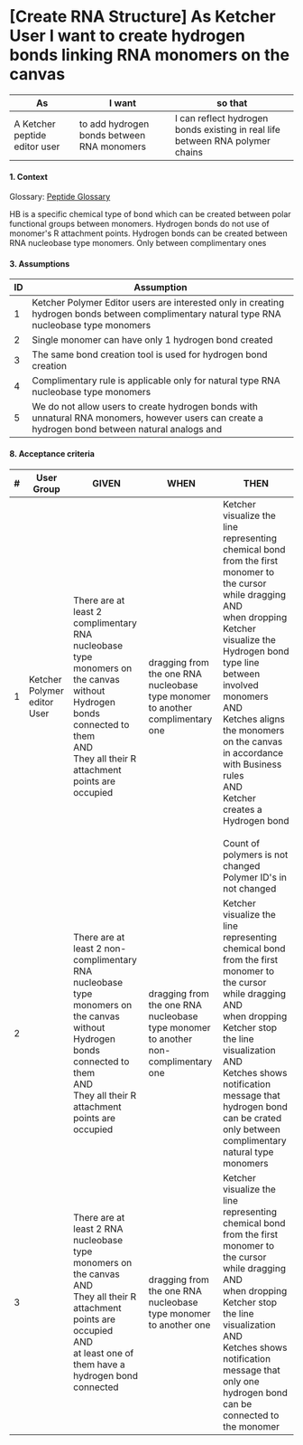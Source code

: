 # [Create RNA Structure] As Ketcher User I want to create hydrogen bonds linking RNA monomers on the canvas

| As                            | I want                                     | so that                                                      |
| ----------------------------- | ------------------------------------------ | ------------------------------------------------------------ |
| A Ketcher peptide editor user | to add hydrogen bonds between RNA monomers | I can reflect hydrogen bonds existing in real life between RNA polymer chains |



#### 1. Context

Glossary: [Peptide Glossary](https://github.com/epam/ketcher/wiki/Polymer-Glossary) 

HB is a specific chemical type of bond which can be created between polar functional groups between monomers. Hydrogen bonds do not use of monomer's R attachment points. Hydrogen bonds can be created between RNA nucleobase type monomers. Only between complimentary ones

#### 3. Assumptions

| ID   | Assumption                                                   |
| ---- | ------------------------------------------------------------ |
| 1    | Ketcher Polymer Editor users are interested only in creating hydrogen bonds between complimentary natural type RNA nucleobase type monomers |
| 2    | Single monomer can have only 1 hydrogen bond created         |
| 3    | The same bond creation tool is used for hydrogen bond creation |
| 4    | Complimentary rule is applicable only for natural type RNA nucleobase type monomers |
| 5    | We do not allow users to create hydrogen bonds with unnatural RNA monomers, however users can create a hydrogen bond between natural analogs and |

   

#### 8. Acceptance criteria



| #    | User Group                  | GIVEN                                                        | WHEN                                                         | THEN                                                         |
| ---- | --------------------------- | ------------------------------------------------------------ | ------------------------------------------------------------ | ------------------------------------------------------------ |
| 1    | Ketcher Polymer editor User | There are at least 2 complimentary RNA nucleobase type monomers on the canvas without Hydrogen bonds connected to them<br /> AND<br />They all their R attachment points are occupied | dragging from the one RNA nucleobase type monomer to another complimentary one | Ketcher visualize the line representing chemical bond from the first monomer to the cursor while dragging<br />AND<br />when dropping Ketcher visualize the Hydrogen bond type line between involved monomers<br />AND<br />Ketches aligns the monomers on the canvas in accordance with Business rules<br />AND<br />Ketcher creates a Hydrogen bond<br /><br />Count of polymers is not changed<br />Polymer ID's in not changed |
| 2    |                             | There are at least 2 non-complimentary RNA nucleobase type monomers on the canvas without Hydrogen bonds connected to them<br />AND<br />They all their R attachment points are occupied | dragging from the one RNA nucleobase type monomer to another non-complimentary one | Ketcher visualize the line representing chemical bond from the first monomer to the cursor while dragging<br />AND<br />when dropping Ketcher stop the line visualization<br />AND<br />Ketches shows notification message that  hydrogen bond can be crated only between complimentary natural type monomers<br /> |
| 3    |                             | There are at least 2 RNA nucleobase type monomers on the canvas <br />AND<br />They all their R attachment points are occupied<br />AND<br />at least one of them have a hydrogen bond connected | dragging from the one RNA nucleobase type monomer to another  one | Ketcher visualize the line representing chemical bond from the first monomer to the cursor while dragging<br />AND<br />when dropping Ketcher stop the line visualization<br />AND<br />Ketches shows notification message that  only one hydrogen bond can be connected to the monomer<br /> |



